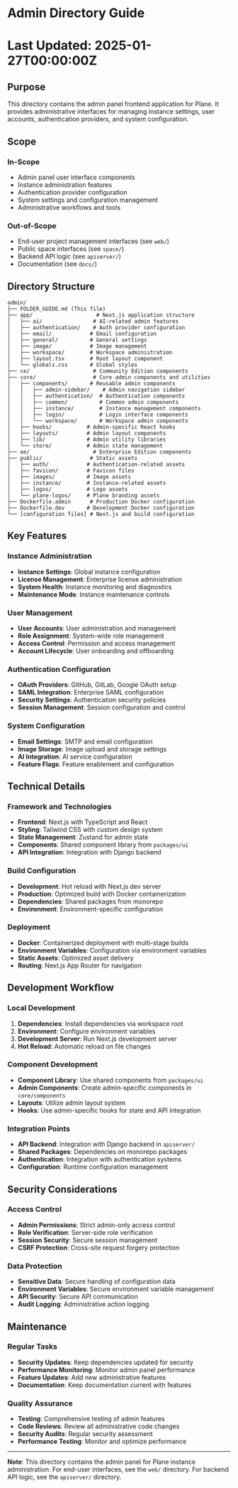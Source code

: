 # Admin Directory Guide  
# Last Updated: 2025-01-27T00:00:00Z

## Purpose

This directory contains the admin panel frontend application for Plane. It provides administrative interfaces for managing instance settings, user accounts, authentication providers, and system configuration.

## Scope

### In-Scope
- Admin panel user interface components
- Instance administration features
- Authentication provider configuration
- System settings and configuration management
- Administrative workflows and tools

### Out-of-Scope
- End-user project management interfaces (see `web/`)
- Public space interfaces (see `space/`)
- Backend API logic (see `apiserver/`)
- Documentation (see `docs/`)

## Directory Structure

```
admin/
├── FOLDER_GUIDE.md (This file)
├── app/                    # Next.js application structure
│   ├── ai/                # AI-related admin features
│   ├── authentication/    # Auth provider configuration
│   ├── email/            # Email configuration
│   ├── general/          # General settings
│   ├── image/            # Image management
│   ├── workspace/        # Workspace administration
│   ├── layout.tsx        # Root layout component
│   └── globals.css       # Global styles
├── ce/                    # Community Edition components
├── core/                  # Core admin components and utilities
│   ├── components/       # Reusable admin components
│   │   ├── admin-sidebar/    # Admin navigation sidebar
│   │   ├── authentication/  # Authentication components
│   │   ├── common/          # Common admin components
│   │   ├── instance/        # Instance management components
│   │   ├── login/           # Login interface components
│   │   └── workspace/       # Workspace admin components
│   ├── hooks/           # Admin-specific React hooks
│   ├── layouts/         # Admin layout components
│   ├── lib/             # Admin utility libraries
│   └── store/           # Admin state management
├── ee/                    # Enterprise Edition components
├── public/               # Static assets
│   ├── auth/            # Authentication-related assets
│   ├── favicon/         # Favicon files
│   ├── images/          # Image assets
│   ├── instance/        # Instance-related assets
│   ├── logos/           # Logo assets
│   └── plane-logos/     # Plane branding assets
├── Dockerfile.admin      # Production Docker configuration
├── Dockerfile.dev       # Development Docker configuration
└── [configuration files] # Next.js and build configuration
```

## Key Features

### Instance Administration
- **Instance Settings**: Global instance configuration
- **License Management**: Enterprise license administration
- **System Health**: Instance monitoring and diagnostics
- **Maintenance Mode**: Instance maintenance controls

### User Management
- **User Accounts**: User administration and management
- **Role Assignment**: System-wide role management
- **Access Control**: Permission and access management
- **Account Lifecycle**: User onboarding and offboarding

### Authentication Configuration
- **OAuth Providers**: GitHub, GitLab, Google OAuth setup
- **SAML Integration**: Enterprise SAML configuration
- **Security Settings**: Authentication security policies
- **Session Management**: Session configuration and control

### System Configuration
- **Email Settings**: SMTP and email configuration
- **Image Storage**: Image upload and storage settings
- **AI Integration**: AI service configuration
- **Feature Flags**: Feature enablement and configuration

## Technical Details

### Framework and Technologies
- **Frontend**: Next.js with TypeScript and React
- **Styling**: Tailwind CSS with custom design system
- **State Management**: Zustand for admin state
- **Components**: Shared component library from `packages/ui`
- **API Integration**: Integration with Django backend

### Build Configuration
- **Development**: Hot reload with Next.js dev server
- **Production**: Optimized build with Docker containerization
- **Dependencies**: Shared packages from monorepo
- **Environment**: Environment-specific configuration

### Deployment
- **Docker**: Containerized deployment with multi-stage builds
- **Environment Variables**: Configuration via environment variables
- **Static Assets**: Optimized asset delivery
- **Routing**: Next.js App Router for navigation

## Development Workflow

### Local Development
1. **Dependencies**: Install dependencies via workspace root
2. **Environment**: Configure environment variables
3. **Development Server**: Run Next.js development server
4. **Hot Reload**: Automatic reload on file changes

### Component Development
- **Component Library**: Use shared components from `packages/ui`
- **Admin Components**: Create admin-specific components in `core/components`
- **Layouts**: Utilize admin layout system
- **Hooks**: Use admin-specific hooks for state and API integration

### Integration Points
- **API Backend**: Integration with Django backend in `apiserver/`
- **Shared Packages**: Dependencies on monorepo packages
- **Authentication**: Integration with authentication systems
- **Configuration**: Runtime configuration management

## Security Considerations

### Access Control
- **Admin Permissions**: Strict admin-only access control
- **Role Verification**: Server-side role verification
- **Session Security**: Secure session management
- **CSRF Protection**: Cross-site request forgery protection

### Data Protection
- **Sensitive Data**: Secure handling of configuration data
- **Environment Variables**: Secure environment variable management
- **API Security**: Secure API communication
- **Audit Logging**: Administrative action logging

## Maintenance

### Regular Tasks
- **Security Updates**: Keep dependencies updated for security
- **Performance Monitoring**: Monitor admin panel performance
- **Feature Updates**: Add new administrative features
- **Documentation**: Keep documentation current with features

### Quality Assurance
- **Testing**: Comprehensive testing of admin features
- **Code Reviews**: Review all administrative code changes
- **Security Audits**: Regular security assessment
- **Performance Testing**: Monitor and optimize performance

---

**Note**: This directory contains the admin panel for Plane instance administration. For end-user interfaces, see the `web/` directory. For backend API logic, see the `apiserver/` directory. 